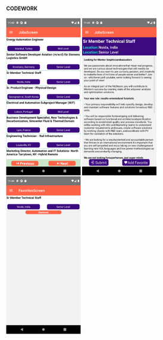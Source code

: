 #### CODEWORK

<img src="./ss/1.png" width="200" /><img>
<img src="./ss/2.png" width="200" /><img>
<img src="./ss/3.png" width="200" /><img>


